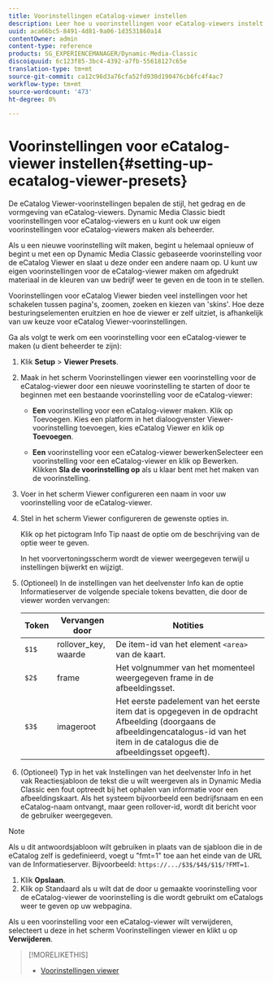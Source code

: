 ```yaml
---
title: Voorinstellingen eCatalog-viewer instellen
description: Leer hoe u voorinstellingen voor eCatalog-viewers instelt.
uuid: aca66bc5-8491-4d81-9a06-1d3531860a14
contentOwner: admin
content-type: reference
products: SG_EXPERIENCEMANAGER/Dynamic-Media-Classic
discoiquuid: 6c123f85-3bc4-4392-a7fb-55618127c65e
translation-type: tm+mt
source-git-commit: ca12c96d3a76cfa52fd930d190476cb6fc4f4ac7
workflow-type: tm+mt
source-wordcount: '473'
ht-degree: 0%

---
```



# Voorinstellingen voor eCatalog-viewer instellen{#setting-up-ecatalog-viewer-presets}

De eCatalog Viewer-voorinstellingen bepalen de stijl, het gedrag en de vormgeving van eCatalog-viewers. Dynamic Media Classic biedt voorinstellingen voor eCatalog-viewers en u kunt ook uw eigen voorinstellingen voor eCatalog-viewers maken als beheerder.

Als u een nieuwe voorinstelling wilt maken, begint u helemaal opnieuw of begint u met een op Dynamic Media Classic gebaseerde voorinstelling voor de eCatalog Viewer en slaat u deze onder een andere naam op. U kunt uw eigen voorinstellingen voor de eCatalog-viewer maken om afgedrukt materiaal in de kleuren van uw bedrijf weer te geven en de toon in te stellen.

Voorinstellingen voor eCatalog Viewer bieden veel instellingen voor het schakelen tussen pagina&#39;s, zoomen, zoeken en kiezen van &#39;skins&#39;. Hoe deze besturingselementen eruitzien en hoe de viewer er zelf uitziet, is afhankelijk van uw keuze voor eCatalog Viewer-voorinstellingen.

Ga als volgt te werk om een voorinstelling voor een eCatalog-viewer te maken (u dient beheerder te zijn):

1. Klik **Setup** > **Viewer Presets**.
1. Maak in het scherm Voorinstellingen viewer een voorinstelling voor de eCatalog-viewer door een nieuwe voorinstelling te starten of door te beginnen met een bestaande voorinstelling voor de eCatalog-viewer:

   * **Een**
voorinstelling voor een eCatalog-viewer maken. Klik op Toevoegen. Kies een platform in het dialoogvenster Viewer-voorinstelling toevoegen, kies eCatalog Viewer en klik op 
**Toevoegen**.

   * **Een**
voorinstelling voor een eCatalog-viewer bewerkenSelecteer een voorinstelling voor een eCatalog-viewer en klik op Bewerken. Klikken 
**Sla de voorinstelling op** als u klaar bent met het maken van de voorinstelling.

1. Voer in het scherm Viewer configureren een naam in voor uw voorinstelling voor de eCatalog-viewer.
1. Stel in het scherm Viewer configureren de gewenste opties in.

   Klik op het pictogram Info Tip naast de optie om de beschrijving van de optie weer te geven.

   In het voorvertoningsscherm wordt de viewer weergegeven terwijl u instellingen bijwerkt en wijzigt.

1. (Optioneel) In de instellingen van het deelvenster Info kan de optie Informatieserver de volgende speciale tokens bevatten, die door de viewer worden vervangen:

   | Token | Vervangen door | Notities |
   |--- |--- |--- |
   | `$1$` | rollover_key, waarde | De item-id van het element `<area>` van de kaart. |
   | `$2$` | frame | Het volgnummer van het momenteel weergegeven frame in de afbeeldingsset. |
   | `$3$` | imageroot | Het eerste padelement van het eerste item dat is opgegeven in de opdracht Afbeelding (doorgaans de afbeeldingencatalogus-id van het item in de catalogus die de afbeeldingsset opgeeft). |

1. (Optioneel) Typ in het vak Instellingen van het deelvenster Info in het vak Reactiesjabloon de tekst die u wilt weergeven als in Dynamic Media Classic een fout optreedt bij het ophalen van informatie voor een afbeeldingskaart. Als het systeem bijvoorbeeld een bedrijfsnaam en een eCatalog-naam ontvangt, maar geen rollover-id, wordt dit bericht voor de gebruiker weergegeven.

>[!NOTE]
>
>Als u dit antwoordsjabloon wilt gebruiken in plaats van de sjabloon die in de eCatalog zelf is gedefinieerd, voegt u &quot;fmt=1&quot; toe aan het einde van de URL van de Informatieserver. Bijvoorbeeld: `https://.../$3$/$4$/$1$/?FMT=1`.

1. Klik **Opslaan**.
1. Klik op Standaard als u wilt dat de door u gemaakte voorinstelling voor de eCatalog-viewer de voorinstelling is die wordt gebruikt om eCatalogs weer te geven op uw webpagina.

Als u een voorinstelling voor een eCatalog-viewer wilt verwijderen, selecteert u deze in het scherm Voorinstellingen viewer en klikt u op **Verwijderen**.

>[!MORELIKETHIS]
>
>* [Voorinstellingen viewer](application-setup.md#viewer_presets)

